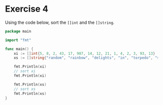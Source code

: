 # Exercise 4

Using the code below, sort the `[]int` and the `[]string`.

```go
package main

import "fmt"

func main() {
	xi := []int{5, 8, 2, 43, 17, 987, 14, 12, 21, 1, 4, 2, 3, 93, 13}
	xs := []string{"random", "rainbow", "delights", "in", "torpedo", "summers", "under", "gallantry", "fragmented", "moons", "across", "magenta"}

	fmt.Println(xi)
	// sort xi
	fmt.Println(xi)

	fmt.Println(xs)
	// sort xs
	fmt.Println(xs)
}
```
